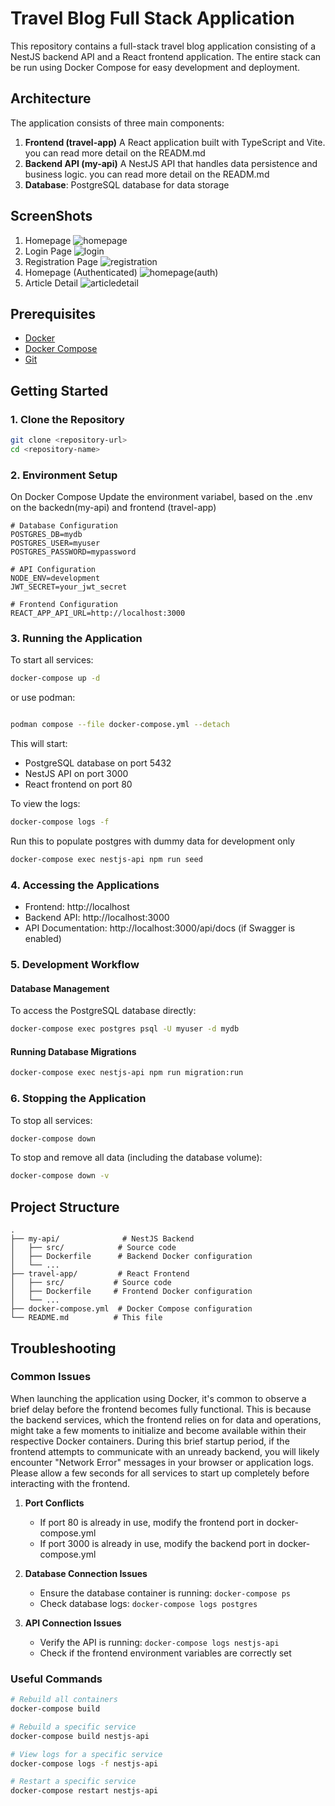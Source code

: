 # Travel Blog Full Stack Application

This repository contains a full-stack travel blog application consisting of a NestJS backend API and a React frontend application. The entire stack can be run using Docker Compose for easy development and deployment.

## Architecture

The application consists of three main components:

1. **Frontend (travel-app)**
   A React application built with TypeScript and Vite. you can read more detail on the READM.md
3. **Backend API (my-api)**
   A NestJS API that handles data persistence and business logic. you can read more detail on the READM.md
5. **Database**: PostgreSQL database for data storage

## ScreenShots

1. Homepage
   ![homepage](https://github.com/user-attachments/assets/64f1ae1e-d201-4b47-9b81-8ad959c361d3)
3. Login Page
   ![login](https://github.com/user-attachments/assets/722a7822-649c-4539-bfe3-dcdc45e7b8e1)
5. Registration Page
   ![registration](https://github.com/user-attachments/assets/6be21328-078c-4212-b0d4-447d5d7cbcfc)
6. Homepage (Authenticated)
   ![homepage(auth)](https://github.com/user-attachments/assets/fe92fdaa-d534-4b74-bcc0-95372ddaa8c6)
8. Article Detail
   ![articledetail](https://github.com/user-attachments/assets/e08807c4-0b23-4979-93f9-3b63469f8245)


## Prerequisites

- [Docker](https://docs.docker.com/get-docker/)
- [Docker Compose](https://docs.docker.com/compose/install/)
- [Git](https://git-scm.com/downloads)

## Getting Started

### 1. Clone the Repository

```bash
git clone <repository-url>
cd <repository-name>
```

### 2. Environment Setup

On Docker Compose Update the environment variabel, based on the .env on the backedn(my-api) and frontend (travel-app)

```env
# Database Configuration
POSTGRES_DB=mydb
POSTGRES_USER=myuser
POSTGRES_PASSWORD=mypassword

# API Configuration
NODE_ENV=development
JWT_SECRET=your_jwt_secret

# Frontend Configuration
REACT_APP_API_URL=http://localhost:3000
```

### 3. Running the Application

To start all services:

```bash
docker-compose up -d
```

or use podman:

```bash

podman compose --file docker-compose.yml --detach
```

This will start:

- PostgreSQL database on port 5432
- NestJS API on port 3000
- React frontend on port 80

To view the logs:

```bash
docker-compose logs -f
```

Run this to populate postgres with dummy data for development only

```bash
docker-compose exec nestjs-api npm run seed
```

### 4. Accessing the Applications

- Frontend: http://localhost
- Backend API: http://localhost:3000
- API Documentation: http://localhost:3000/api/docs (if Swagger is enabled)

### 5. Development Workflow

#### Database Management

To access the PostgreSQL database directly:

```bash
docker-compose exec postgres psql -U myuser -d mydb
```

#### Running Database Migrations

```bash
docker-compose exec nestjs-api npm run migration:run
```

### 6. Stopping the Application

To stop all services:

```bash
docker-compose down
```

To stop and remove all data (including the database volume):

```bash
docker-compose down -v
```

## Project Structure

```
.
├── my-api/              # NestJS Backend
│   ├── src/            # Source code
│   ├── Dockerfile      # Backend Docker configuration
│   └── ...
├── travel-app/         # React Frontend
│   ├── src/           # Source code
│   ├── Dockerfile     # Frontend Docker configuration
│   └── ...
├── docker-compose.yml  # Docker Compose configuration
└── README.md          # This file
```

## Troubleshooting

### Common Issues

When launching the application using Docker, it's common to observe a brief delay before the frontend becomes fully functional. This is because the backend services, which the frontend relies on for data and operations, might take a few moments to initialize and become available within their respective Docker containers. During this brief startup period, if the frontend attempts to communicate with an unready backend, you will likely encounter "Network Error" messages in your browser or application logs. Please allow a few seconds for all services to start up completely before interacting with the frontend.

1. **Port Conflicts**

   - If port 80 is already in use, modify the frontend port in docker-compose.yml
   - If port 3000 is already in use, modify the backend port in docker-compose.yml

2. **Database Connection Issues**

   - Ensure the database container is running: `docker-compose ps`
   - Check database logs: `docker-compose logs postgres`

3. **API Connection Issues**
   - Verify the API is running: `docker-compose logs nestjs-api`
   - Check if the frontend environment variables are correctly set

### Useful Commands

```bash
# Rebuild all containers
docker-compose build

# Rebuild a specific service
docker-compose build nestjs-api

# View logs for a specific service
docker-compose logs -f nestjs-api

# Restart a specific service
docker-compose restart nestjs-api
```
